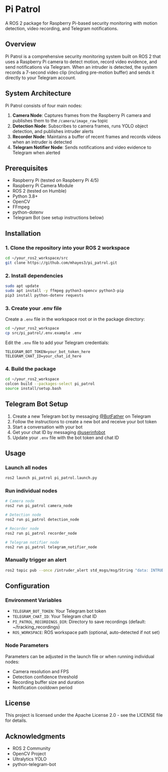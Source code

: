 # Pi Patrol

A ROS 2 package for Raspberry Pi-based security monitoring with motion detection, video recording, and Telegram notifications.

## Overview

Pi Patrol is a comprehensive security monitoring system built on ROS 2 that uses a Raspberry Pi camera to detect motion, record video evidence, and send notifications via Telegram. When an intruder is detected, the system records a 7-second video clip (including pre-motion buffer) and sends it directly to your Telegram account.

## System Architecture

Pi Patrol consists of four main nodes:

1. **Camera Node**: Captures frames from the Raspberry Pi camera and publishes them to the `/camera/image_raw` topic
2. **Detection Node**: Subscribes to camera frames, runs YOLO object detection, and publishes intruder alerts
3. **Recorder Node**: Maintains a buffer of recent frames and records videos when an intruder is detected
4. **Telegram Notifier Node**: Sends notifications and video evidence to Telegram when alerted

## Prerequisites

- Raspberry Pi (tested on Raspberry Pi 4/5)
- Raspberry Pi Camera Module
- ROS 2 (tested on Humble)
- Python 3.8+
- OpenCV
- FFmpeg
- python-dotenv
- Telegram Bot (see setup instructions below)

## Installation

### 1. Clone the repository into your ROS 2 workspace

```bash
cd ~/your_ros2_workspace/src
git clone https://github.com/mhayes3/pi_patrol.git
```

### 2. Install dependencies

```bash
sudo apt update
sudo apt install -y ffmpeg python3-opencv python3-pip
pip3 install python-dotenv requests
```

### 3. Create your .env file

Create a `.env` file in the workspace root or in the package directory:

```bash
cd ~/your_ros2_workspace
cp src/pi_patrol/.env.example .env
```

Edit the `.env` file to add your Telegram credentials:

```
TELEGRAM_BOT_TOKEN=your_bot_token_here
TELEGRAM_CHAT_ID=your_chat_id_here
```

### 4. Build the package

```bash
cd ~/your_ros2_workspace
colcon build --packages-select pi_patrol
source install/setup.bash
```

## Telegram Bot Setup

1. Create a new Telegram bot by messaging [@BotFather](https://t.me/botfather) on Telegram
2. Follow the instructions to create a new bot and receive your bot token
3. Start a conversation with your bot
4. Get your chat ID by messaging [@userinfobot](https://t.me/userinfobot)
5. Update your `.env` file with the bot token and chat ID

## Usage

### Launch all nodes

```bash
ros2 launch pi_patrol pi_patrol.launch.py
```

### Run individual nodes

```bash
# Camera node
ros2 run pi_patrol camera_node

# Detection node
ros2 run pi_patrol detection_node

# Recorder node
ros2 run pi_patrol recorder_node

# Telegram notifier node
ros2 run pi_patrol telegram_notifier_node
```

### Manually trigger an alert

```bash
ros2 topic pub --once /intruder_alert std_msgs/msg/String "data: INTRUDER_DETECTED"
```

## Configuration

### Environment Variables

- `TELEGRAM_BOT_TOKEN`: Your Telegram bot token
- `TELEGRAM_CHAT_ID`: Your Telegram chat ID
- `PI_PATROL_RECORDINGS_DIR`: Directory to save recordings (default: ~/tracking_recordings)
- `ROS_WORKSPACE`: ROS workspace path (optional, auto-detected if not set)

### Node Parameters

Parameters can be adjusted in the launch file or when running individual nodes:

- Camera resolution and FPS
- Detection confidence threshold
- Recording buffer size and duration
- Notification cooldown period

## License

This project is licensed under the Apache License 2.0 - see the LICENSE file for details.

## Acknowledgments

- ROS 2 Community
- OpenCV Project
- Ultralytics YOLO
- python-telegram-bot
